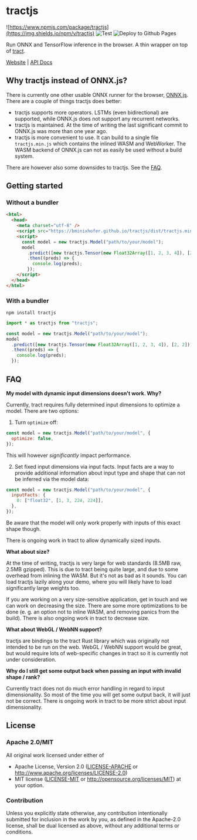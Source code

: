 # tractjs

![https://www.npmjs.com/package/tractjs](https://img.shields.io/npm/v/tractjs)
![Test](https://github.com/bminixhofer/tractjs/workflows/Test/badge.svg)
![Deploy to Github Pages](https://github.com/bminixhofer/tractjs/workflows/Deploy%20to%20Github%20Pages/badge.svg)

Run ONNX and TensorFlow inference in the browser. A thin wrapper on top of [tract](https://github.com/snipsco/tract).

[Website](https://bminixhofer.github.io/tractjs/) | [API Docs](https://bminixhofer.github.io/tractjs/docs/)

## Why tractjs instead of ONNX.js?

There is currently one other usable ONNX runner for the browser, [ONNX.js](https://github.com/microsoft/onnxjs). There are a couple of things tractjs does better:

- tractjs supports more operators. LSTMs (even bidirectional) are supported, while ONNX.js does not support any recurrent networks.
- tractjs is maintained. At the time of writing the last significant commit to ONNX.js was more than one year ago.
- tractjs is more convenient to use. It can build to a single file `tractjs.min.js` which contains the inlined WASM and WebWorker. The WASM backend of ONNX.js can not as easily be used without a build system.

There are however also some downsides to tractjs. See the [FAQ](#faq).

## Getting started

### Without a bundler

```html
<html>
  <head>
    <meta charset="utf-8" />
    <script src="https://bminixhofer.github.io/tractjs/dist/tractjs.min.js"></script>
    <script>
      const model = new tractjs.Model("path/to/your/model");
      model
        .predict([new tractjs.Tensor(new Float32Array([1, 2, 3, 4]), [2, 2])])
        .then((preds) => {
          console.log(preds);
        });
    </script>
  </head>
</html>
```

### With a bundler

```
npm install tractjs
```

```js
import * as tractjs from "tractjs";

const model = new tractjs.Model("path/to/your/model");
model
  .predict([new tractjs.Tensor(new Float32Array([1, 2, 3, 4]), [2, 2])])
  .then((preds) => {
    console.log(preds);
  });
```

## FAQ

**My model with dynamic input dimensions doesn't work. Why?**

Currently, tract requires fully determined input dimensions to optimize a model. There are two options:

1. Turn `optimize` off:

```js
const model = new tractjs.Model("path/to/your/model", {
  optimize: false,
});
```

This will however *significantly* impact performance.

2. Set fixed input dimensions via input facts. Input facts are a way to provide additional information about input type and shape that can not be inferred via the model data:

```js
const model = new tractjs.Model("path/to/your/model", {
  inputFacts: {
    0: ["float32", [1, 3, 224, 224]],
  },
});
```

Be aware that the model will only work properly with inputs of this exact shape though.

There is ongoing work in tract to allow dynamically sized inputs.

**What about size?**

At the time of writing, tractjs is very large for web standards (8.5MB raw, 2.5MB gzipped). This is due to tract being quite large, and due to some overhead from inlining the WASM. But it's not as bad as it sounds. You can load tractjs lazily along your demo, where you will likely have to load significantly large weights too.

If you are working on a very size-sensitive application, get in touch and we can work on decreasing the size. There are some more optimizations to be done (e. g. an option not to inline WASM, and removing panics from the build). There is also ongoing work in tract to decrease size.

**What about WebGL / WebNN support?**

tractjs are bindings to the tract Rust library which was originally not intended to be run on the web. WebGL / WebNN support would be great, but would require lots of web-specific changes in tract so it is currently not under consideration.

**Why do I still get some output back when passing an input with invalid shape / rank?**

Currently tract does not do much error handling in regard to input dimensionality. So most of the time you will get some output back, it will just not be correct. There is ongoing work in tract to be more strict about input dimensionality.

## License

### Apache 2.0/MIT

All original work licensed under either of

- Apache License, Version 2.0 ([LICENSE-APACHE](LICENSE-APACHE) or http://www.apache.org/licenses/LICENSE-2.0)
- MIT license ([LICENSE-MIT](LICENSE-MIT) or http://opensource.org/licenses/MIT)
  at your option.

### Contribution

Unless you explicitly state otherwise, any contribution intentionally submitted
for inclusion in the work by you, as defined in the Apache-2.0 license, shall
be dual licensed as above, without any additional terms or conditions.
